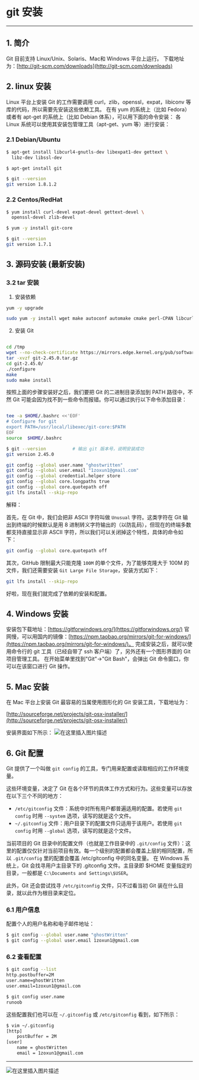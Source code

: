 # git 安装


---
## 1. 简介
Git 目前支持 Linux/Unix、Solaris、Mac和 Windows 平台上运行。
下载地址为：[http://git-scm.com/downloads](http://git-scm.com/downloads)

## 2. linux 安装
Linux 平台上安装
Git 的工作需要调用 curl，zlib，openssl，expat，libiconv 等库的代码，所以需要先安装这些依赖工具。
在有 yum 的系统上（比如 Fedora）或者有 apt-get 的系统上（比如 Debian 体系），可以用下面的命令安装：
各 Linux 系统可以使用其安装包管理工具（apt-get、yum 等）进行安装：
### 2.1 Debian/Ubuntu

```bash
$ apt-get install libcurl4-gnutls-dev libexpat1-dev gettext \
  libz-dev libssl-dev

$ apt-get install git

$ git --version
git version 1.8.1.2
```
###  2.2 Centos/RedHat

```bash
$ yum install curl-devel expat-devel gettext-devel \
  openssl-devel zlib-devel

$ yum -y install git-core

$ git --version
git version 1.7.1
```

##  3. 源码安装 (最新安装)

###  3.2 tar 安装
1. 安装依赖

```bash
yum -y upgrade
```

```bash
sudo yum -y install wget make autoconf automake cmake perl-CPAN libcurl-devel libtool gcc gcc-c++ glibc-headers zlib-devel git-lfs telnet lrzsz jq expat-devel openssl-devel
```
2. 安装 Git

```bash

cd /tmp
wget --no-check-certificate https://mirrors.edge.kernel.org/pub/software/scm/git/git-2.45.0.tar.gz
tar -xvzf git-2.45.0.tar.gz
cd git-2.45.0/
./configure
make
sudo make install
```
按照上面的步骤安装好之后，我们要把 Git 的二进制目录添加到 PATH 路径中，不然 Git 可能会因为找不到一些命令而报错。你可以通过执行以下命令添加目录：

```bash

tee -a $HOME/.bashrc <<'EOF'
# Configure for git
export PATH=/usr/local/libexec/git-core:$PATH
EOF
source  $HOME/.bashrc
```

```bash
$ git --version          # 输出 git 版本号，说明安装成功
git version 2.45.0
```

```bash
git config --global user.name "ghostwritten"   
git config --global user.email "1zoxun1@gmail.com"   
git config --global credential.helper store    
git config --global core.longpaths true 
git config --global core.quotepath off
git lfs install --skip-repo
```
解释：

首先，在 Git 中，我们会把非 ASCII 字符叫做 `Unusual` 字符。这类字符在 Git 输出到终端的时候默认是用 8 进制转义字符输出的（以防乱码），但现在的终端多数都支持直接显示非 ASCII 字符，所以我们可以关闭掉这个特性，具体的命令如下：

```bash
git config --global core.quotepath off
```
其次，GitHub 限制最大只能克隆 `100M` 的单个文件，为了能够克隆大于 100M 的文件，我们还需要安装 `Git Large File Storage`，安装方式如下：

```bash
git lfs install --skip-repo
```
好啦，现在我们就完成了依赖的安装和配置。


##  4. Windows 安装
安装包下载地址：[https://gitforwindows.org/](https://gitforwindows.org/)
官网慢，可以用国内的镜像：[https://npm.taobao.org/mirrors/git-for-windows/](https://npm.taobao.org/mirrors/git-for-windows/)。
完成安装之后，就可以使用命令行的 git 工具（已经自带了 ssh 客户端）了，另外还有一个图形界面的 Git 项目管理工具。
在开始菜单里找到"Git"->"Git Bash"，会弹出 Git 命令窗口，你可以在该窗口进行 Git 操作。


##  5. Mac 安装
在 Mac 平台上安装 Git 最容易的当属使用图形化的 Git 安装工具，下载地址为：

[http://sourceforge.net/projects/git-osx-installer/](http://sourceforge.net/projects/git-osx-installer/)

安装界面如下所示：
![在这里插入图片描述](https://i-blog.csdnimg.cn/blog_migrate/3b976b821b31f7f24230fe4ec9e02ebb.png)

##  6. Git 配置
Git 提供了一个叫做 `git config` 的工具，专门用来配置或读取相应的工作环境变量。

这些环境变量，决定了 Git 在各个环节的具体工作方式和行为。这些变量可以存放在以下三个不同的地方：

 - `/etc/gitconfig` 文件：系统中对所有用户都普遍适用的配置。若使用 `git config` 时用 `--system`
   选项，读写的就是这个文件。
 - `~/.gitconfig` 文件：用户目录下的配置文件只适用于该用户。若使用 `git config` 时用 `--global`
   选项，读写的就是这个文件。

当前项目的 Git 目录中的配置文件（也就是工作目录中的 `.git/config` 文件）：这里的配置仅仅针对当前项目有效。每一个级别的配置都会覆盖上层的相同配置，所以 `.git/config` 里的配置会覆盖 /etc/gitconfig 中的同名变量。
在 Windows 系统上，Git 会找寻用户主目录下的 .gitconfig 文件。主目录即 $HOME 变量指定的目录，一般都是 `C:\Documents and Settings\$USER`。

此外，Git 还会尝试找寻 `/etc/gitconfig` 文件，只不过看当初 Git 装在什么目录，就以此作为根目录来定位。

###  6.1 用户信息
配置个人的用户名称和电子邮件地址：

```bash
$ git config --global user.name "ghostWritten"
$ git config --global user.email 1zoxun1@gmail.com
```
###  6.2 查看配置

```bash
$ git config --list
http.postbuffer=2M
user.name=ghostWritten
user.email=1zoxun1@gmail.com

$ git config user.name
runoob
```
这些配置我们也可以在 `~/.gitconfig` 或 `/etc/gitconfig` 看到，如下所示：

```bash
$ vim ~/.gitconfig 
[http]
    postBuffer = 2M
[user]
    name = ghostWritten
    email = 1zoxun1@gmail.com
```

---

![在这里插入图片描述](https://i-blog.csdnimg.cn/blog_migrate/f09f35a7318e39d06f32b3f37a281bc9.gif#pic_center)

